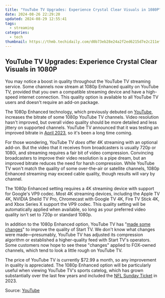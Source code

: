```yaml
---
title: "YouTube TV Upgrades: Experience Crystal Clear Visuals in 1080P"
date: 2024-08-26 22:29:20
updated: 2024-08-29 12:55:41
tags:
  - streaming
categories:
  - tech
thumbnail: https://thmb.techidaily.com/d0b73eb28e24a2f2ed6215d7e2c211efc75eaeb77baea06879d148a0fe930510.jpg
---
```


## YouTube TV Upgrades: Experience Crystal Clear Visuals in 1080P

You may notice a boost in quality throughout the YouTube TV streaming service. Some channels now stream at 1080p Enhanced quality on YouTube TV, provided that you own a compatible streaming device and have a high-speed internet connection. This quality option is available to all YouTube TV users and doesn't require an add-on package.

 The 1080p Enhanced technology, which previously debuted on [YouTube](https://some-guidance.techidaily.com/2024-approved-the-ultimate-comparison-adobe-storage-vs-non-adobe-options/), increases the bitrate of some 1080p YouTube TV channels. Video resolution hasn't improved, but overall video quality should be more detailed and less jittery on supported channels. YouTube TV announced that it was testing an improved bitrate in [April 2023](https://www.reddit.com/r/youtubetv/comments/12tj6jo/april%5Fupdate%5Ffrom%5Fyoutube/?sort=new), so it's been a long time coming.

 For those wondering, YouTube TV _does_ offer 4K streaming with an optional add-on. But the video that it receives from broadcasters is usually 720p or 1080i, and streaming requires a fair bit of video compression. Convincing broadcasters to improve their video resolution is a pipe dream, but an improved bitrate reduces the need for harsh compression. While YouTube TV won't match the quality of some over-the-air or satellite channels, 1080p Enhanced streaming may exceed cable quality, though results will vary by channel.

 The 1080p Enhanced setting requires a 4K streaming device with support for Google's VP9 codec. Most 4K streaming devices, including the Apple TV 4K, NVIDIA Sheild TV Pro, Chromecast with Google TV 4K, Fire TV Stick 4K, and Xbox Series X support the VP9 codec. This quality setting will be automatically applied when available, so long as your preferred video quality isn't set to 720p or standard 1080p.

 In addition to the 1080p Enhanced option, YouTube TV has "[made some changes](https://www.reddit.com/r/youtubetv/comments/1afg5g9/comment/koauldm/?utm%5Fsource=share&utm%5Fmedium=web2x&context=3)" to improve the quality of Start TV. We don't know what changes were made—presumably, YouTube TV has adjusted its compression algorithm or established a higher-quality feed with Start TV's operators. Some customers now hope to see these "changes" applied to FOX-owned channels, which tend to look a little rough on YouTube TV.

 The price of YouTube TV is currently $72.99 a month, so any improvement in quality is appreciated. The 1080p Enhanced option will be particularly useful when viewing YouTube TV's sports catelog, which has grown substantially over the last few years and included the [NFL Sunday Ticket](https://extra-guidance.techidaily.com/updated-sage-select-best-general-knowledge-channels/) in 2023.

 Source: [YouTube](https://www.reddit.com/r/youtubetv/comments/1af4s6m/comment/kon340w/?utm%5Fsource=share&utm%5Fmedium=web2x&context=3)

<ins class="adsbygoogle"
     style="display:block"
     data-ad-format="autorelaxed"
     data-ad-client="ca-pub-7571918770474297"
     data-ad-slot="1223367746"></ins>



<ins class="adsbygoogle"
     style="display:block"
     data-ad-client="ca-pub-7571918770474297"
     data-ad-slot="8358498916"
     data-ad-format="auto"
     data-full-width-responsive="true"></ins>
